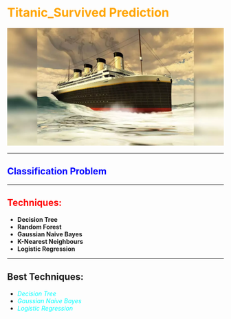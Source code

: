# <span style="color:orange">**Titanic_Survived Prediction**</span>

![Titanic](tt.png)

***

## <span style="color:blue">**Classification Problem**</span>

***

## <span style="color:red">**Techniques**: </span>
- **Decision Tree**
- **Random Forest**
- **Gaussian Naive Bayes**
- **K-Nearest Neighbours**
- **Logistic Regression**
  
***

## **Best Techniques:** 
- <span style="color:cyan"> *Decision Tree*</span>
- <span style="color:cyan"> *Gaussian Naive Bayes*</span>
- <span style="color:cyan"> *Logistic Regression*</span>


